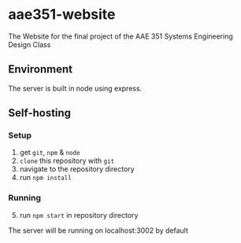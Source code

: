 # aae351-website
The Website for the final project of the AAE 351 Systems Engineering Design Class

## Environment
The server is built in node using express.

## Self-hosting

### Setup

1. get `git`, `npm` & `node`
2. `clone` this repository with `git`
3. navigate to the repository directory
4. run `npm install`

### Running

5. run `npm start` in repository directory

The server will be running on localhost:3002 by default